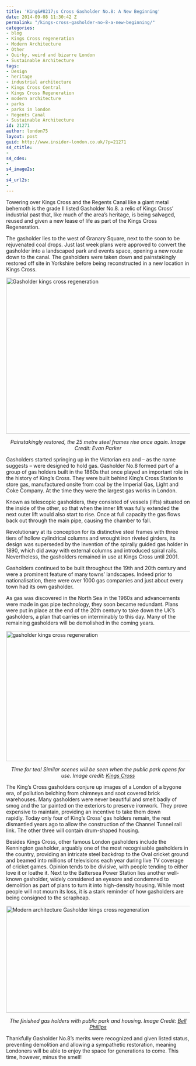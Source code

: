 ```yaml
---
title: 'King&#8217;s Cross Gasholder No.8: A New Beginning'
date: 2014-09-08 11:30:42 Z
permalink: "/kings-cross-gasholder-no-8-a-new-beginning/"
categories:
- blog
- Kings Cross regeneration
- Modern Architecture
- Other
- Quirky, weird and bizarre London
- Sustainable Architecture
tags:
- Design
- heritage
- industrial architecture
- Kings Cross Central
- Kings Cross Regeneration
- modern architecture
- parks
- parks in london
- Regents Canal
- Sustainable Architecture
id: 21271
author: london75
layout: post
guid: http://www.insider-london.co.uk/?p=21271
s4_ctitle:
- 
s4_cdes:
- 
s4_image2s:
- 
s4_url2s:
- 
---
```


Towering over Kings Cross and the Regents Canal like a giant metal behemoth is the grade II listed Gasholder No.8. a relic of Kings Cross’ industrial past that, like much of the area’s heritage, is being salvaged, reused and given a new lease of life as part of the Kings Cross Regeneration.

The gasholder lies to the west of Granary Square, next to the soon to be rejuvenated coal drops. Just last week plans were approved to convert the gasholder into a landscaped park and events space, opening a new route down to the canal. The gasholders were taken down and painstakingly restored off site in Yorkshire before being reconstructed in a new location in Kings Cross.

[<img class="wp-image-17024 size-full aligncenter" src="http://www.insider-london.co.uk/wp-content/uploads/2014/08/Gasholder.jpg" alt="Gasholder kings cross regeneration" width="569" height="427" />](http://www.insider-london.co.uk/wp-content/uploads/2014/08/Gasholder.jpg)

<p style="text-align: center;">
  <em>Painstakingly restored, the 25 metre steel frames rise once again. Image Credit: Evan Parker</em>
</p>

Gasholders started springing up in the Victorian era and &#8211; as the name suggests &#8211; were designed to hold gas. Gasholder No.8 formed part of a group of gas holders built in the 1860s that once played an important role in the history of King&#8217;s Cross. They were built behind King&#8217;s Cross Station to store gas, manufactured onsite from coal by the Imperial Gas, Light and Coke Company. At the time they were the largest gas works in London.

Known as telescopic gasholders, they consisted of vessels (lifts) situated on the inside of the other, so that when the inner lift was fully extended the next outer lift would also start to rise. Once at full capacity the gas flows back out through the main pipe, causing the chamber to fall.

Revolutionary at its conception for its distinctive steel frames with three tiers of hollow cylindrical columns and wrought iron riveted girders, its design was superseded by the invention of the spirally guided gas holder in 1890, which did away with external columns and introduced spiral rails. Nevertheless, the gasholders remained in use at Kings Cross until 2001.

Gasholders continued to be built throughout the 19th and 20th century and were a prominent feature of many towns’ landscapes. Indeed prior to nationalisation, there were over 1000 gas companies and just about every town had its own gasholder.

As gas was discovered in the North Sea in the 1960s and advancements were made in gas pipe technology, they soon became redundant. Plans were put in place at the end of the 20th century to take down the UK’s gasholders, a plan that carries on interminably to this day. Many of the remaining gasholders will be demolished in the coming years.

[<img class="aligncenter size-full wp-image-21278" src="http://www.insider-london.co.uk/wp-content/uploads/2014/09/image_2977_958_600.jpg" alt="gasholder kings cross regeneration" width="569" height="356" />](http://www.kingscross.co.uk/heritage-gasholder-no-8)

<p style="text-align: center;">
  <em>Time for tea! Similar scenes will be seen when the public park opens for use. Image credit: <a href="http://www.kingscross.co.uk/heritage-st-pancras-station-and-midland-grand-hotel" target="_blank">Kings Cross</a></em>
</p>

The King&#8217;s Cross gasholders conjure up images of a London of a bygone era, of pollution belching from chimneys and soot covered brick warehouses. Many gasholders were never beautiful and smelt badly of smog and the tar painted on the exteriors to preserve ironwork. They prove expensive to maintain, providing an incentive to take them down rapidly. Today only four of King&#8217;s Cross&#8217; gas holders remain, the rest dismantled years ago to allow the construction of the Channel Tunnel rail link. The other three will contain drum-shaped housing.

Besides Kings Cross, other famous London gasholders include the Kennington gasholder, arguably one of the most recognisable gasholders in the country, providing an intricate steel backdrop to the Oval cricket ground and beamed into millions of televisions each year during live TV coverage of cricket games. Opinion tends to be divisive, with people tending to either love it or loathe it. Next to the Battersea Power Station lies another well-known gasholder, widely considered an eyesore and condemned to demolition as part of plans to turn it into high-density housing. While most people will not mourn its loss, it is a stark reminder of how gasholders are being consigned to the scrapheap.

[<img class="aligncenter size-full wp-image-21277" src="http://www.insider-london.co.uk/wp-content/uploads/2014/09/1408-Gasholder-Planning-1560x800.jpg" alt="Modern architecture Gasholder kings cross regeneration " width="569" height="292" />](http://www.bellphillips.com/project/gasholder-8-park/)

<p style="text-align: center;">
  <em>The finished gas holders with public park and housing. Image Credit: <a href="http://www.bellphillips.com/project/gasholder-8-park/" target="_blank">Bell Phillips</a></em>
</p>

Thankfully Gasholder No.8&#8217;s merits were recognized and given listed status, preventing demolition and allowing a sympathetic restoration, meaning Londoners will be able to enjoy the space for generations to come. This time, however, minus the smell!